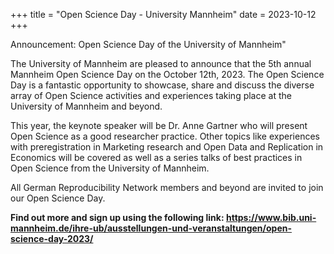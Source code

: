+++
title = "Open Science Day - University Mannheim"
date = 2023-10-12
+++

Announcement: Open Science Day of the University of Mannheim"

The University of Mannheim are pleased to announce that the 5th annual Mannheim Open Science Day on the October 12th, 2023. The Open Science Day is a fantastic opportunity to showcase, share and discuss the diverse array of Open Science activities and experiences taking place at the University of Mannheim and beyond.

This year, the keynote speaker will be Dr. Anne Gartner who will present Open Science as a good researcher practice. Other topics like experiences with preregistration in Marketing research and Open Data and Replication in Economics will be covered as well as a series talks of best practices in Open Science from the University of Mannheim.

All German Reproducibility Network members and beyond are invited to join our Open Science Day.

**Find out more and sign up using the following link: https://www.bib.uni-mannheim.de/ihre-ub/ausstellungen-und-veranstaltungen/open-science-day-2023/**